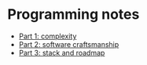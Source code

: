 # Programming notes

- [Part 1: complexity](./solidbook.part01.md)
- [Part 2: software craftsmanship](./solidbook.part02.md)
- [Part 3: stack and roadmap](./solidbook.part03.md)
